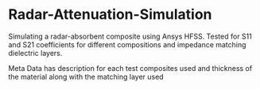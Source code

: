 # Radar-Attenuation-Simulation
Simulating a radar-absorbent composite using Ansys HFSS. Tested for S11 and S21 coefficients for different compositions and impedance matching dielectric layers.

Meta Data has description for each test composites used and thickness of the material along with the matching layer used
